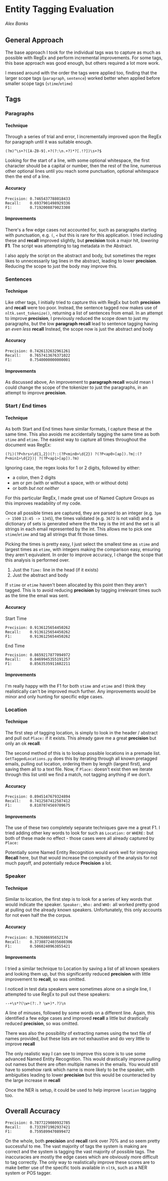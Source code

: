 # Entity Tagging Evaluation
###### Alex Banks

## General Approach
The base approach I took for the individual tags was to capture as much as possible with RegEx and perform incremental improvements.
For some tags, this base approach was good enough, but others required a lot more work.

I messed around with the order the tags were applied too, finding that the larger scope tags 
(`paragraph`, `sentence`) worked better when applied before smaller scope tags (`stime`/`etime`)

## Tags

### Paragraphs
#### Technique
Through a series of trial and error, I incrementally improved upon the RegEx for paragraph until it was suitable enough.
```regexp
(?m)^\s+?([A-Z0-9].+?(?:\n.+?)*?[.!?])\s+?$
```
Looking for the start of a line, with some optional whitespace,
the first character should be a capital or number, then the rest of the line, 
numerous other optional lines until you reach some punctuation, optional whitespace then the end of a line.
#### Accuracy
``` 
Precision: 0.7465437788018433
Recall:    0.6937901498929336
F1:        0.7192008879023308
```
#### Improvements
There's a few edge cases not accounted for, such as paragraphs starting with punctuation, e.g. `(`, `<` 
but this is rare for this application. 
I tried including these and **recall** improved slightly, but **precision** took a major hit, *lowering* **F1**.
The script was attempting to tag metadata in the Abstract.

I also apply the script on the abstract and body, 
but sometimes the regex likes to unnecessarily tag lines in the abstract, leading to lower **precision**.
Reducing the scope to just the body may improve this.

### Sentences
#### Technique
Like other tags, I initially tried to capture this with RegEx but both **precision** and **recall** were too poor.
Instead, the sentence tagged now makes use of `nltk.sent_tokenize()`, returning a list of sentences from email.
In an attempt to improve **precision**, I previously reduced the scope down to just my paragraphs,
but the low **paragraph recall** lead to sentence tagging having an *even less* **recall**
Instead, the scope now is just the abstract and body
#### Accuracy
``` 
Precision: 0.7426132632961261
Recall:    0.7657413676371022
F1:        0.7540000000000001
```
#### Improvements
As discussed above, An improvement to **paragraph recall** would mean 
I could change the scope of the tokenizer to just the paragraphs, in an attempt to improve **precision**.

### Start / End times
#### Technique
As both Start and End times have similar formats, I capture these at the same time.
This also avoids me accidentally tagging the same time as both `stime` and `etime`.
The easiest way to capture all times throughout the document was RegEx:
```regexp
(?i)(?P<hrs>\d{1,2})(?::(?P<min0>\d{2}) ?(?P<ap0>[ap]).?m|:(?P<min1>\d{2})| ?(?P<ap1>[ap]).?m)
```
Ignoring case, the regex looks for 1 or 2 digits, followed by either:
- a colon, then 2 digits
- am or pm (with or without a space, with or without dots)
- or both *but not neither*

For this particular RegEx, I made great use of Named Capture Groups as this improves readability of my code.

Once all possible times are captured, they are parsed to an integer
(e.g. `3pm -> 1500` `13:45 -> 1345`),
the times validated (e.g. `3672` is not valid) and a dictionary of sets is generated
where the the key is the int and the set is all strings in each email represented by the int.
This allows me to pick one `stime`/`etime` and tag all strings that fit those times.

Picking the times is pretty easy, I just select the smallest time as `stime` and largest times as `etime`,
with integers making the comparison easy, ensuring they aren't equivalent.
In order to improve accuracy, I change the scope that this analysis is performed over.
1. Just the `Time:` line in the head (if it exists)
2. Just the abstract and body

If `stime` or `etime` haven't been allocated by this point then they aren't tagged. 
This is to avoid reducing **precision** by tagging irrelevant times such as the time the email was sent.
#### Accuracy
Start Time
``` 
Precision: 0.9136125654450262
Recall:    0.9136125654450262
F1:        0.9136125654450262
```
End Time
``` 
Precision: 0.8659217877094972
Recall:    0.8469945355191257
F1:        0.8563535911602211
```
#### Improvements
I'm really happy with the F1 for both `stime` and `etime` and 
I think they realistically can't be improved much further.
Any improvements would be minor and only hunting for specific edge cases.

### Location
#### Technique
The first step of tagging location, is simply to look in the header / abstract and pull out `Place:` if it exists.
This already gave me a great **precision** but only an ok **recall**.

The second method of this is to lookup possible locations in a premade list.
`GetTaggedLocations.py` does this by iterating through all known pretagged emails, 
pulling out location, ordering them by length (largest first), and saving them all to a text file.
Now, if `Place:` doesn't exist then we iterate through this list until we find a match, not tagging anything if we don't.
#### Accuracy
``` 
Precision: 0.8945147679324894
Recall:    0.7412587412587412
F1:        0.8107074569789675
```
#### Improvements
The use of these two completely separate techniques gave me a great F1.
I tried adding other key words to look for such as `Location:` or `WHERE:` but both of these made no effect -
those cases were all already captured by `Place:`

Potentially some Named Entity Recognition would work well for improving **Recall** here,
but that would increase the complexity of the analysis for not much payoff, and potentially reduce **Precision** a lot.

### Speaker
#### Technique
Similar to location, the first step is to look for a series of key words that would indicate the speaker.
`Speaker:`, `Who:` and `WHO:` all worked pretty good at pulling out the already known speakers.
Unfortunately, this only accounts for not even half the the corpus.
#### Accuracy
``` 
Precision: 0.782608695652174
Recall:    0.37388724035608306
F1:        0.5060240963855421
```
#### Improvements
I tried a similar technique to Location by saving a list of all known speakers and looking them up,
but this significantly reduced **precision** with little improvement to **recall**, so was omitted.

I noticed in test data speakers were sometimes alone on a single line,
I attempted to use RegEx to pull out these speakers:
```regexp
--+\s*?(\w+(?:.? \w+)*.?)\n
```
A line of minuses, followed by some words on a different line.
Again, this identified a few edge cases and improved **recall** a little but drastically reduced **precision**,
so was omitted.

There was also the possibility of extracting names using the text file of names provided,
but these lists are not exhaustive and do very little to improve **recall**

The only realistic way I can see to improve this score is to use some advanced Named Entity Recognition.
This would drastically improve pulling out names but there are often multiple names in the emails.
You would still have to somehow rank which name is more likely to be the speaker,
with ambiguities leading to lower **precision** but this would be counteracted by the large increase in **recall**

Once the NER is setup, it could be used to help improve `location` tagging too.

## Overall Accuracy
```
Precision: 0.7877229080932785
Recall:    0.7333971902937421
F1:        0.7595899470899472
```
On the whole, both **precision** and **recall** rank over 70% and so seem pretty successful to me.
The vast majority of tags the system is making are correct
and the system is tagging the vast majority of possible tags.
The inaccuracies are mostly the edge cases which are obviously more difficult to tag correctly.
The only way to realistically improve these scores are to make better use of the specific tools available in `nltk`,
such as a NER system or POS tagger. 